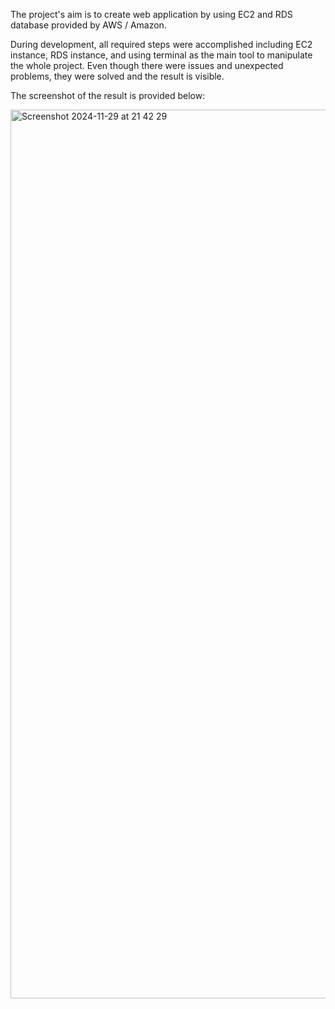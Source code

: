 The project's aim is to create web application by using EC2 and RDS database provided by AWS / Amazon.

During development, all required steps were accomplished including EC2 instance, RDS instance, and using terminal as the main tool to manipulate the whole project. Even though there were issues and unexpected problems, they were solved and the result is visible.

The screenshot of the result is provided below:

<img width="1422" alt="Screenshot 2024-11-29 at 21 42 29" src="https://github.com/user-attachments/assets/129513d6-31ec-4975-a059-86e9d1da5608">
